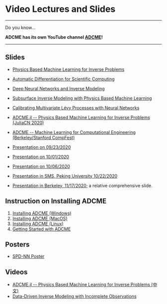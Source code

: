 # Video Lectures and Slides 

---

Do you know...

**ADCME has its own YouTube channel [ADCME](https://www.youtube.com/channel/UCeaZFluNatYpkIYcq2TTklw)!**

---

## Slides

* [Physics Based Machine Learning for Inverse Problems](https://kailaix.github.io/ADCMESlides/ADCME.pdf)

* [Automatic Differentiation for Scientific Computing](https://kailaix.github.io/ADCMESlides/AD.pdf)

* [Deep Neural Networks and Inverse Modeling](https://kailaix.github.io/ADCMESlides/Inverse.pdf)

* [Subsurface Inverse Modeling with Physics Based Machine Learning](https://kailaix.github.io/ADCMESlides/Subsurface.pdf)

* [Calibrating Multivariate Lévy Processes with Neural Networks](https://kailaix.github.io/ADCMESlides/MSML2020.pdf)

* [ADCME.jl -- Physics Based Machine Learning for Inverse Problems (JuliaCN 2020)](https://kailaix.github.io/ADCMESlides/JuliaConference2020_08_21.pdf)

* [ADCME -- Machine Learning for Computational Engineering (Berkeley/Stanford CompFest)](https://kailaix.github.io/ADCMESlides/CompFest2020.pdf)

* [Presentation on 09/23/2020](https://kailaix.github.io/ADCMESlides/InversePoreFlow2020_09_23.pdf)

* [Presentation on 10/01/2020](https://kailaix.github.io/ADCMESlides/2020_10_01.pdf)

* [Presentation on 10/06/2020](https://kailaix.github.io/ADCMESlides/2020_10_06.pdf)

* [Presentation in SMS, Peking University 10/22/2020](https://kailaix.github.io/ADCMESlides/2020_10_22.pdf)

* [Presentation in Berkeley, 11/17/2020](https://kailaix.github.io/ADCMESlides/2020_11_17.pdf); a relative comprehensive slide.

## Instruction on Installing ADCME 

1. [Installing ADCME (Windows)](https://www.youtube.com/watch?v=Vsc_dpyOD6k)
2. [Installing ADCME (MacOS)](https://youtu.be/nz1g-f-1s9Y)
3. [Installing ADCME (Linux)](https://youtu.be/fH0QrqgzUeo)
4. [Getting Started with ADCME](https://youtu.be/ZQyczBYZjQw)



## Posters


* [SPD-NN Poster](https://kailaix.github.io/ADCMESlides/NNFEM_poster.pdf)

## Videos
* [ADCME.jl -- Physics Based Machine Learning for Inverse Problems (中文)](https://www.bilibili.com/video/BV1va4y177fe)
* [Data-Driven Inverse Modeling with Incomplete Observations](https://www.youtube.com/watch?v=0r9qekmZGqk&t=480s)

